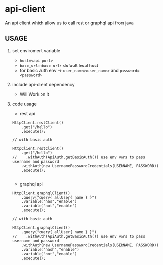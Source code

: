 # api-client
An api client which allow us to call rest or graphql api from java


## USAGE

1. set enviroment variable
   - `host=<api port>`
   - `base_url=<base url>` default local host
   -  for basic auth env -> `user_name=<user_name>` and `password=<password>` 
2. include api-client dependency
   - Will Work on it
3. code usage
   - rest api
   
    ```text
    HttpClient.restClient()
        .get("/hello")
        .execute();
          
    // with basic auth  
    
    HttpClient.restClient()
        .get("/hello")
    //    .withAuth(ApiAuth.getBasicAuth()) use env vars to pass username and password
        .withAuth(new UsernamePasswordCredentials(USERNAME, PASSWORD))
        .execute();
          
    ```
    - graphql api
   
    ```text
    HttpClient.graphqlClient()
        .query("query{ allUser{ name } }")
        .variable("has","enable")
        .variable("not","enable")
        .execute();
    
    // with basic auth
    
    HttpClient.graphqlClient()
        .query("query{ allUser{ name } }")
    //    .withAuth(ApiAuth.getBasicAuth()) use env vars to pass username and password
        .withAuth(new UsernamePasswordCredentials(USERNAME, PASSWORD))
        .variable("hash","enable")
        .variable("not","enable")
        .execute();
    ```